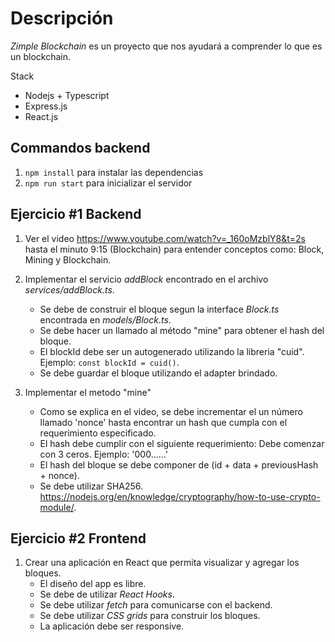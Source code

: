 # Descripción
*Zimple Blockchain* es un proyecto que nos ayudará a comprender lo que es un blockchain.

Stack
- Nodejs + Typescript
- Express.js
- React.js

## Commandos backend

1. `npm install` para instalar las dependencias
2. `npm run start` para inicializar el servidor

## Ejercicio #1 Backend
1. Ver el video https://www.youtube.com/watch?v=_160oMzblY8&t=2s hasta el minuto 9:15 (Blockchain) para entender conceptos como: Block, Mining y Blockchain.


2. Implementar el servicio *addBlock* encontrado en el archivo *services/addBlock.ts*.
    - Se debe de construir el bloque segun la interface *Block.ts* encontrada en *models/Block.ts*.
    - Se debe hacer un llamado al método "mine" para obtener el hash del bloque.
    - El blockId debe ser un autogenerado utilizando la libreria "cuid". Ejemplo: `const blockId = cuid()`.
    - Se debe guardar el bloque utilizando el adapter brindado.

3. Implementar el metodo "mine"
    - Como se explica en el video, se debe incrementar el un número llamado 'nonce' hasta encontrar un hash que cumpla con el requerimiento especificado.
    - El hash debe cumplir con el siguiente requerimiento:  Debe comenzar con 3 ceros. Ejemplo: '000......'
    - El hash del bloque se debe componer de (id + data + previousHash + nonce).
    - Se debe utilizar SHA256. https://nodejs.org/en/knowledge/cryptography/how-to-use-crypto-module/.

## Ejercicio #2 Frontend
1. Crear una aplicación en React que permita visualizar y agregar los bloques.
    - El diseño del app es libre.
    - Se debe de utilizar *React Hooks*.
    - Se debe utilizar *fetch* para comunicarse con el backend.
    - Se debe utilizar *CSS grids* para construir los bloques.
    - La aplicación debe ser responsive.
    
